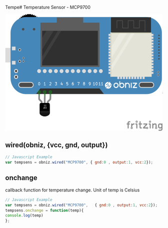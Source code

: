 Tempe# Temperature Sensor - MCP9700





![photo of AnalogTempratureSensor](./wired.png)




## wired(obniz, {vcc, gnd, output})
```javascript
// Javascript Example
var tempsens = obniz.wired("MCP9700", { gnd:0 , output:1, vcc:2});
```

## onchange
callback function for temperature change.
Unit of temp is Celsius

```javascript
// Javascript Example
var tempsens = obniz.wired("MCP9700",   { gnd:0 , output:1, vcc:2});
tempsens.onchange = function(temp){
console.log(temp)
};
```
 

